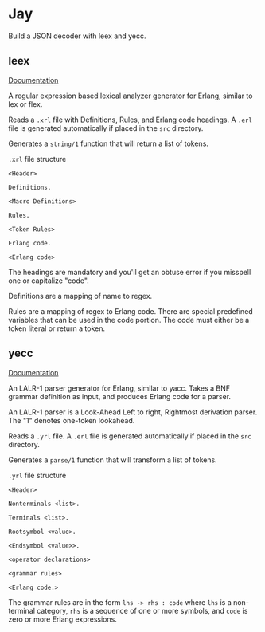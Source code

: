 # Jay
Build a JSON decoder with leex and yecc.

## leex
[Documentation](https://erlang.org/doc/man/leex.html)

A regular expression based lexical analyzer generator for Erlang, similar to lex or flex.

Reads a `.xrl` file with Definitions, Rules, and Erlang code headings. A `.erl` file is generated automatically if placed in the `src` directory.

Generates a `string/1` function that will return a list of tokens.

`.xrl` file structure
```
<Header>

Definitions.

<Macro Definitions>

Rules.

<Token Rules>

Erlang code.

<Erlang code>
```

The headings are mandatory and you'll get an obtuse error if you misspell one or capitalize "code".

Definitions are a mapping of name to regex.

Rules are a mapping of regex to Erlang code. There are special predefined variables that can be used in the code portion. The code must either be a token literal or return a token.

## yecc
[Documentation](https://erlang.org/doc/man/yecc.html)

An LALR-1 parser generator for Erlang, similar to yacc. Takes a BNF grammar definition as input, and produces Erlang code for a parser.

An LALR-1 parser is a Look-Ahead Left to right, Rightmost derivation parser.  The "1" denotes one-token lookahead.

Reads a `.yrl` file. A `.erl` file is generated automatically if placed in the `src` directory.

Generates a `parse/1` function that will transform a list of tokens.

`.yrl` file structure

```
<Header>

Nonterminals <list>.

Terminals <list>.

Rootsymbol <value>.

<Endsymbol <value>>.

<operator declarations>

<grammar rules>

<Erlang code.>
```

The grammar rules are in the form `lhs -> rhs : code` where `lhs` is a non-terminal category, `rhs` is a sequence of one or more symbols, and `code` is zero or more Erlang expressions.
